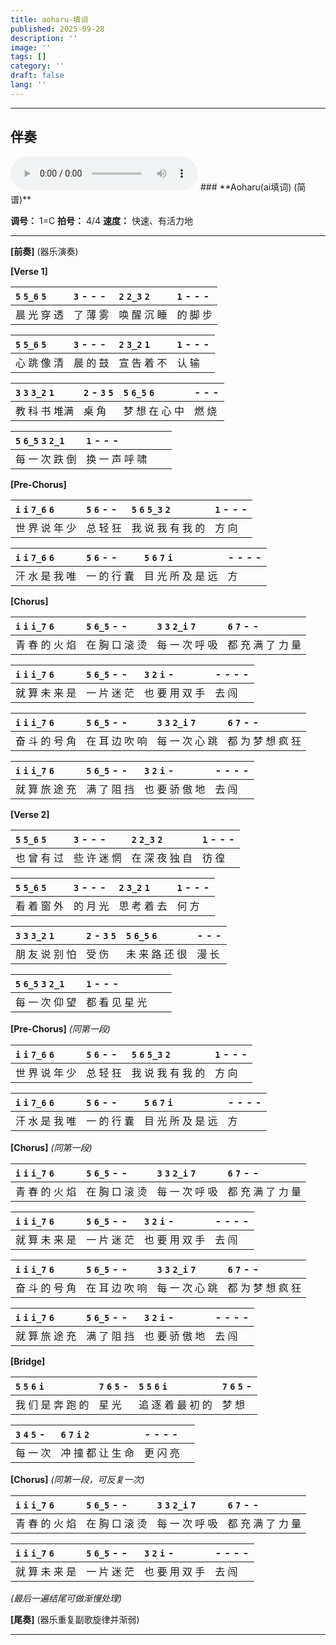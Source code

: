 ```yaml
---
title: aoharu-填词
published: 2025-09-28
description: ''
image: ''
tags: []
category: ''
draft: false 
lang: ''
---
```


---
## 伴奏
<audio controls>
  <source src="https://adioe.wenhu.dpdns.org/[碧蓝档案Blue Archive] BGM Collections（收录83首） p34 [Blue Archive] Theme_34_Nor 06 - Aoharu (Story Opening BGM)_Full-HD [BV1Jh411d7kd_p34].mp3" type="audio/mpeg">
  您的浏览器不支持音频元素。
</audio>
### **Aoharu(ai填词) (简谱)**

**调号：** 1=C
**拍号：** 4/4
**速度：** 快速、有活力地

---

**[前奏]**
(器乐演奏)

**[Verse 1]**

| `5` `5_6` `5` | `3` - - - | `2` `2_3` `2` | `1` - - - |
| :--- | :--- | :--- | :--- |
| 晨 光 穿 透 | 了 薄 雾 | 唤 醒 沉 睡 | 的 脚 步 |

| `5` `5_6` `5` | `3` - - - | `2` `3_2` `1` | `1` - - - |
| :--- | :--- | :--- | :--- |
| 心 跳 像 清 | 晨 的 鼓 | 宣 告 着 不 | 认 输 |

| `3` `3` `3_2` `1` | `2` - `3` `5` | `5` `6_5` `6` | - - - |
| :--- | :--- | :--- | :--- |
| 教 科 书 堆满 | 桌 角 | 梦 想 在 心 中 | 燃 烧 |

| `5` `6_5` `3` `2_1` | `1` - - - | | |
| :--- | :--- | :--- | :--- |
| 每 一 次 跌 倒 | 换 一 声 呼 啸 | | |

**[Pre-Chorus]**

| `i` `i` `7_6` `6` | `5` `6` - - | `5` `6` `5_3` `2` | `1` - - - |
| :--- | :--- | :--- | :--- |
| 世 界 说 年 少 | 总 轻 狂 | 我 说 我 有 我 的 | 方 向 |

| `i` `i` `7_6` `6` | `5` `6` - - | `5` `6` `7` `i` | - - - - |
| :--- | :--- | :--- | :--- |
| 汗 水 是 我 唯 | 一 的 行 囊 | 目 光 所 及 是 远 | 方 |

**[Chorus]**

| `i` `i` `i_7` `6` | `5` `6_5` - - | `3` `3` `2_i` `7` | `6` `7` - - |
| :--- | :--- | :--- | :--- |
| 青 春 的 火 焰 | 在 胸 口 滚 烫 | 每 一 次 呼 吸 | 都 充 满 了 力 量 |

| `i` `i` `i_7` `6` | `5` `6_5` - - | `3` `2` `i` - | - - - - |
| :--- | :--- | :--- | :--- |
| 就 算 未 来 是 | 一 片 迷 茫 | 也 要 用 双 手 | 去 闯 |

| `i` `i` `i_7` `6` | `5` `6_5` - - | `3` `3` `2_i` `7` | `6` `7` - - |
| :--- | :--- | :--- | :--- |
| 奋 斗 的 号 角 | 在 耳 边 吹 响 | 每 一 次 心 跳 | 都 为 梦 想 疯 狂 |

| `i` `i` `i_7` `6` | `5` `6_5` - - | `3` `2` `i` - | - - - - |
| :--- | :--- | :--- | :--- |
| 就 算 旅 途 充 | 满 了 阻 挡 | 也 要 骄 傲 地 | 去 闯 |

**[Verse 2]**

| `5` `5_6` `5` | `3` - - - | `2` `2_3` `2` | `1` - - - |
| :--- | :--- | :--- | :--- |
| 也 曾 有 过 | 些 许 迷 惘 | 在 深 夜 独 自 | 彷 徨 |

| `5` `5_6` `5` | `3` - - - | `2` `3_2` `1` | `1` - - - |
| :--- | :--- | :--- | :--- |
| 看 着 窗 外 | 的 月 光 | 思 考 着 去 | 何 方 |

| `3` `3` `3_2` `1` | `2` - `3` `5` | `5` `6_5` `6` | - - - |
| :--- | :--- | :--- | :--- |
| 朋 友 说 别 怕 | 受 伤 | 未 来 路 还 很 | 漫 长 |

| `5` `6_5` `3` `2_1` | `1` - - - | | |
| :--- | :--- | :--- | :--- |
| 每 一 次 仰 望 | 都 看 见 星 光 | | |

**[Pre-Chorus]**
*(同第一段)*

| `i` `i` `7_6` `6` | `5` `6` - - | `5` `6` `5_3` `2` | `1` - - - |
| :--- | :--- | :--- | :--- |
| 世 界 说 年 少 | 总 轻 狂 | 我 说 我 有 我 的 | 方 向 |

| `i` `i` `7_6` `6` | `5` `6` - - | `5` `6` `7` `i` | - - - - |
| :--- | :--- | :--- | :--- |
| 汗 水 是 我 唯 | 一 的 行 囊 | 目 光 所 及 是 远 | 方 |

**[Chorus]**
*(同第一段)*

| `i` `i` `i_7` `6` | `5` `6_5` - - | `3` `3` `2_i` `7` | `6` `7` - - |
| :--- | :--- | :--- | :--- |
| 青 春 的 火 焰 | 在 胸 口 滚 烫 | 每 一 次 呼 吸 | 都 充 满 了 力 量 |

| `i` `i` `i_7` `6` | `5` `6_5` - - | `3` `2` `i` - | - - - - |
| :--- | :--- | :--- | :--- |
| 就 算 未 来 是 | 一 片 迷 茫 | 也 要 用 双 手 | 去 闯 |

| `i` `i` `i_7` `6` | `5` `6_5` - - | `3` `3` `2_i` `7` | `6` `7` - - |
| :--- | :--- | :--- | :--- |
| 奋 斗 的 号 角 | 在 耳 边 吹 响 | 每 一 次 心 跳 | 都 为 梦 想 疯 狂 |

| `i` `i` `i_7` `6` | `5` `6_5` - - | `3` `2` `i` - | - - - - |
| :--- | :--- | :--- | :--- |
| 就 算 旅 途 充 | 满 了 阻 挡 | 也 要 骄 傲 地 | 去 闯 |

**[Bridge]**

| `5` `5` `6` `i` | `7` `6` `5` - | `5` `5` `6` `i` | `7` `6` `5` - |
| :--- | :--- | :--- | :--- |
| 我 们 是 奔 跑 的 | 星 光 | 追 逐 着 最 初 的 | 梦 想 |

| `3` `4` `5` - | `6` `7` `i` `2` | - - - - | |
| :--- | :--- | :--- | :--- |
| 每 一 次 | 冲 撞 都 让 生 命 | 更 闪 亮 | |

**[Chorus]**
*(同第一段，可反复一次)*

| `i` `i` `i_7` `6` | `5` `6_5` - - | `3` `3` `2_i` `7` | `6` `7` - - |
| :--- | :--- | :--- | :--- |
| 青 春 的 火 焰 | 在 胸 口 滚 烫 | 每 一 次 呼 吸 | 都 充 满 了 力 量 |

| `i` `i` `i_7` `6` | `5` `6_5` - - | `3` `2` `i` - | - - - - |
| :--- | :--- | :--- | :--- |
| 就 算 未 来 是 | 一 片 迷 茫 | 也 要 用 双 手 | 去 闯 |

*(最后一遍结尾可做渐慢处理)*

**[尾奏]**
(器乐重复副歌旋律并渐弱)

---